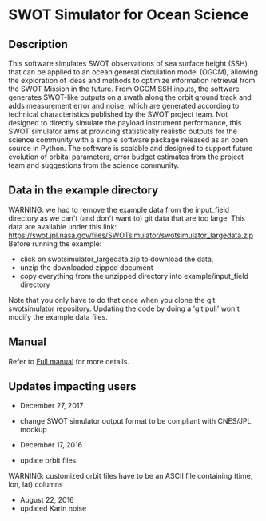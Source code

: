 SWOT Simulator for Ocean Science
================================

Description
-----------
This software simulates SWOT observations of sea surface height (SSH) that can be applied to an ocean general circulation model (OGCM), allowing the exploration of ideas and methods to optimize information retrieval from the SWOT Mission in the future. From OGCM SSH inputs, the software generates SWOT-like outputs on a swath along the orbit ground track and adds measurement error and noise, which are generated according to technical characteristics published by the SWOT project team. Not designed to directly simulate the payload instrument performance, this SWOT simulator aims at providing statistically realistic outputs for the science community with a simple software package released as an open source in Python. The software is scalable and designed to support future evolution of orbital parameters, error budget estimates from the project team and suggestions from the science community.

Data in the example directory
-------------------------------
WARNING: we had to remove the example data from the input_field directory as we can't (and don't want to) git data that are too large. This data are available under this link: https://swot.jpl.nasa.gov/files/SWOTsimulator/swotsimulator_largedata.zip
Before running the example:
  - click on swotsimulator_largedata.zip to download the data,
  - unzip the downloaded zipped document
  - copy everything from the unzipped directory into example/input_field directory

Note that you only have to do that once when you clone the git swotsimulator repository. Updating the code by doing a 'git pull' won't modify the example data files.

Manual
------------
Refer to [Full manual](https://github.com/SWOTsimulator/swotsimulator/blob/master/doc/source/science.rst) for more details.

Updates impacting users
-----------------------
* December 27, 2017
 * change SWOT simulator output format to be compliant with CNES/JPL mockup

* December 17, 2016
 * update orbit files

WARNING: customized orbit files have to be an ASCII file containing (time, lon, lat) columns

* August 22, 2016
 * updated Karin noise
